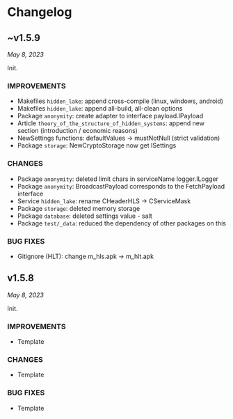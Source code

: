# Changelog

<!-- ... -->

## ~v1.5.9

*May 8, 2023*

Init.

### IMPROVEMENTS

- Makefiles `hidden_lake`: append cross-compile (linux, windows, android)
- Makefiles `hidden_lake`: append all-build, all-clean options
- Package `anonymity`: create adapter to interface payload.IPayload
- Article `theory_of_the_structure_of_hidden_systems`: append new section (introduction / economic reasons)
- NewSettings functions: defaultValues -> mustNotNull (strict validation)
- Package `storage`: NewCryptoStorage now get ISettings

### CHANGES

- Package `anonymity`: deleted limit chars in serviceName logger.ILogger
- Package `anonymity`: BroadcastPayload corresponds to the FetchPayload interface
- Service `hidden_lake`: rename CHeaderHLS -> CServiceMask
- Package `storage`: deleted memory storage
- Package `database`: deleted settings value - salt
- Package `test/_data`: reduced the dependency of other packages on this

### BUG FIXES

- Gitignore (HLT): change m_hls.apk -> m_hlt.apk 

<!-- ... -->

## v1.5.8

*May 8, 2023*

Init.

### IMPROVEMENTS

- Template

### CHANGES

- Template

### BUG FIXES

- Template
